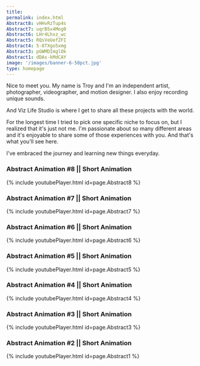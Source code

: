 ```yaml
---
title: 
permalink: index.html
Abstract8: vHHvRzTup4s
Abstract7: uqrB5x4Mog0
Abstract6: LHr4Lhxz_wc
Abstract5: RQsVeUefZFI
Abstract4: 5-8TXgo5xmg
Abstract3: pGWMDImglOk
Abstract1: dDAs-kMdCAY
image: '/images/banner-6-50pct.jpg'
type: homepage
---
```


Nice to meet you. My name is Troy and I'm an independent artist, photographer, videographer, and motion designer. I also enjoy recording unique sounds. 

And Viz Life Studio is where I get to share all these projects with the world. 

For the longest time I tried to pick one specific niche to focus on, but I realized that it's just not me. I'm passionate about so many different areas and it's enjoyable to share some of those experiences with you. And that's what you'll see here. 

I've embraced the journey and learning new things everyday. 

### Abstract Animation #8 || Short Animation
{% include youtubePlayer.html id=page.Abstract8 %}  

### Abstract Animation #7 || Short Animation
{% include youtubePlayer.html id=page.Abstract7 %}  

### Abstract Animation #6 || Short Animation
{% include youtubePlayer.html id=page.Abstract6 %}  

### Abstract Animation #5 || Short Animation
{% include youtubePlayer.html id=page.Abstract5 %}  
  
### Abstract Animation #4 || Short Animation
{% include youtubePlayer.html id=page.Abstract4 %}  
  
### Abstract Animation #3 || Short Animation
{% include youtubePlayer.html id=page.Abstract3 %}  
  
### Abstract Animation #2 || Short Animation
{% include youtubePlayer.html id=page.Abstract1 %}  
